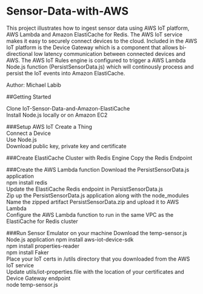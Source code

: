 Sensor-Data-with-AWS
====================
This project illustrates how to ingest sensor data using AWS IoT platform, AWS Lambda and Amazon ElastiCache for Redis. The AWS IoT service makes it easy to securely connect devices to the cloud. Included in the AWS IoT platform is the Device Gateway which is a component that allows bi-directional low latency communication between  connected devices and AWS. The AWS IoT Rules engine is configured to trigger a AWS Lambda Node.js function (PersistSensorData.js) which will continously process and persist the IoT events into Amazon ElastiCache.

Author: Michael Labib

##Getting Started

Clone IoT-Sensor-Data-and-Amazon-ElastiCache </br>
Install Node.js locally or on Amazon EC2</br>

###Setup AWS IoT 
Create a Thing </br>
Connect a Device </br> 
Use Node.js </br>
Download public key, private key and certificate </br>

###Create ElastiCache Cluster with Redis Engine
Copy the Redis Endpoint

###Create the AWS Lambda function
Download the PersistSensorData.js application <br>
npm install redis </br>
Update the ElastiCache Redis endpoint in PersistSensorData.js </br>
Zip up the PersistSensorData.js application along with the node_modules </br>
Name the zipped artifact PersistSensorData.zip and upload it to AWS Lambda </br>
Configure the AWS Lambda function to run in the same VPC as the ElastiCache for Redis cluster <br>

###Run Sensor Emulator on your machine
Download the temp-sensor.js Node.js application
npm install aws-iot-device-sdk </br>
npm install properties-reader </br>
npm install Faker </br>
Place your IoT certs in /utils directory that you downloaded from the AWS IoT service</br>
Update utils/iot-properties.file with the location of your certificates and Device Gateway endpoint</br>
node temp-sensor.js </br>







